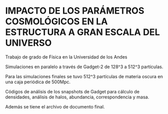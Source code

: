 IMPACTO DE LOS PARÁMETROS COSMOLÓGICOS EN LA ESTRUCTURA A GRAN ESCALA DEL UNIVERSO
==================================================================================
Trabajo de grado de Física en la Universidad de los Andes

Simulaciones en paralelo a través de Gadget-2 de 128^3 a 512^3 partículas. 

Para las simulaciones finales se tuvo 512^3 partículas de materia oscura en una caja periódica de 500Mpc.

Códigos de análisis de los snapshots de Gadget para cálculo de densidades, análisis de halos, abundancia, correspondencia y masa.

Además se tiene el archivo de documento final.


